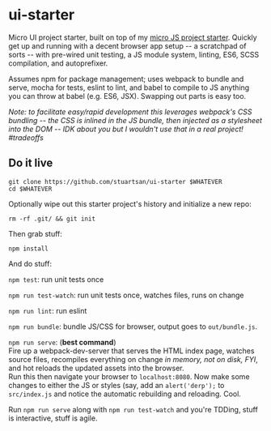 # ui-starter

Micro UI project starter, built on top of my [micro JS project starter](https://github.com/stuartsan/js-starter). 
Quickly get up and running with a decent browser app setup -- a scratchpad of 
sorts -- with pre-wired unit testing, a JS module system, linting, ES6, SCSS 
compilation, and autoprefixer.

Assumes npm for package management; uses webpack to bundle and serve, mocha
for tests, eslint to lint, and babel to compile to JS anything you can throw at 
babel (e.g. ES6, JSX). Swapping out parts is easy too. 

_Note: to facilitate easy/rapid development this leverages webpack's CSS 
bundling -- the CSS is inlined in the JS bundle, then injected as a stylesheet 
into the DOM -- IDK about you but I wouldn't use that in a real project! #tradeoffs_

## Do it live

`git clone https://github.com/stuartsan/ui-starter $WHATEVER`  
`cd $WHATEVER`

Optionally wipe out this starter project's history and initialize a new repo:

`rm -rf .git/ && git init`

Then grab stuff:

`npm install`

And do stuff: 

`npm test`: run unit tests once 

`npm run test-watch`: run unit tests once, watches files, runs on change 

`npm run lint`: run eslint

`npm run bundle`: bundle JS/CSS for browser, output goes to `out/bundle.js`.

`npm run serve`: (**best command**)  
Fire up a webpack-dev-server that serves the HTML index page, watches source 
files, recompiles everything on change _in memory, not on disk, FYI_, and hot 
reloads the updated assets into the browser.  
Run this then navigate your browser to `localhost:8080`. Now make some changes 
to either the JS or styles (say, add an `alert('derp');` to `src/index.js` and 
notice the automatic rebuilding and reloading. Cool.

Run `npm run serve` along with `npm run test-watch` and you're TDDing, stuff is 
interactive, stuff is agile.
